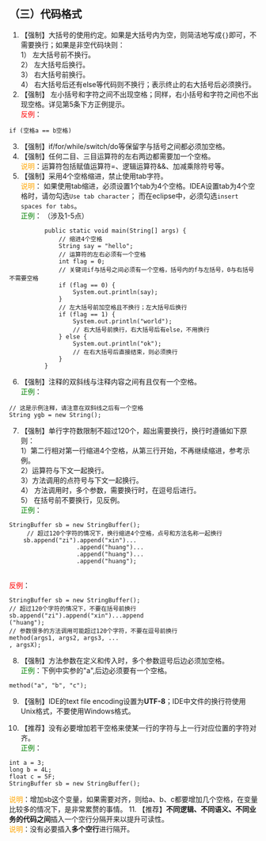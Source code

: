 

## （三）代码格式

1. 【强制】大括号的使用约定。如果是大括号内为空，则简洁地写成`{}`即可，不需要换行；如果是非空代码块则：
  <br>1） 左大括号前不换行。
  <br>2） 左大括号后换行。
  <br>3） 右大括号前换行。
  <br>4） 右大括号后还有else等代码则不换行；表示终止的右大括号后必须换行。 
2. 【强制】 左小括号和字符之间不出现空格；同样，右小括号和字符之间也不出现空格。详见第5条下方正例提示。
  <br><span style="color:red">反例</span>：
```
if (空格a == b空格)
```
3. 【强制】if/for/while/switch/do等保留字与括号之间都必须加空格。 
4. 【强制】任何二目、三目运算符的左右两边都需要加一个空格。 
  <br><span style="color:orange">说明</span>：运算符包括赋值运算符=、逻辑运算符&&、加减乘除符号等。
5. 【强制】采用4个空格缩进，禁止使用tab字符。 
  <br><span style="color:orange">说明</span>：
    如果使用tab缩进，必须设置1个tab为4个空格。IDEA设置tab为4个空格时，请勿勾选`Use tab character`；
    而在eclipse中，必须勾选`insert spaces for tabs`。 
  <br><span style="color:green">正例</span>： （涉及1-5点）
```
          public static void main(String[] args) {
              // 缩进4个空格
              String say = "hello";
              // 运算符的左右必须有一个空格
              int flag = 0;
              // 关键词if与括号之间必须有一个空格，括号内的f与左括号，0与右括号不需要空格
              if (flag == 0) {
                  System.out.println(say);
              }
              // 左大括号前加空格且不换行；左大括号后换行
              if (flag == 1) {
                  System.out.println("world");
                  // 右大括号前换行，右大括号后有else，不用换行
              } else {
                  System.out.println("ok");
                  // 在右大括号后直接结束，则必须换行
              }
          }
```
6. 【强制】注释的双斜线与注释内容之间有且仅有一个空格。 
  <br><span style="color:green">正例</span>：
```
// 这是示例注释，请注意在双斜线之后有一个空格  
String ygb = new String(); 
```
7. 【强制】单行字符数限制不超过120个，超出需要换行，换行时遵循如下原则：
  <br>1）第二行相对第一行缩进4个空格，从第三行开始，不再继续缩进，参考示例。
  <br>2）运算符与下文一起换行。
  <br>3）方法调用的点符号与下文一起换行。
  <br>4） 方法调用时，多个参数，需要换行时，在逗号后进行。
  <br>5） 在括号前不要换行，见反例。
  <br><span style="color:green">正例</span>：
```
StringBuffer sb = new StringBuffer();
     // 超过120个字符的情况下，换行缩进4个空格，点号和方法名称一起换行
    sb.append("zi").append("xin")...
                   .append("huang")...
                   .append("huang")...
                   .append("huang");
```
  <br><span style="color:red">反例</span>：
```
StringBuffer sb = new StringBuffer();  
// 超过120个字符的情况下，不要在括号前换行  
sb.append("zi").append("xin")...append      
("huang");    
// 参数很多的方法调用可能超过120个字符，不要在逗号前换行  
method(args1, args2, args3, ... 
, argsX); 
```
8. 【强制】方法参数在定义和传入时，多个参数逗号后边必须加空格。 
  <br><span style="color:green">正例</span>：下例中实参的"a",后边必须要有一个空格。 
```
method("a", "b", "c"); 
```
9. 【强制】IDE的text file encoding设置为**UTF-8**；IDE中文件的换行符使用Unix格式，不要使用Windows格式。 

10. 【推荐】没有必要增加若干空格来使某一行的字符与上一行对应位置的字符对齐。 
  <br><span style="color:green">正例</span>： 
```
int a = 3;  
long b = 4L;  
float c = 5F;  
StringBuffer sb = new StringBuffer();
```
<span style="color:orange">说明</span>：增加sb这个变量，如果需要对齐，则给a、b、c都要增加几个空格，在变量比较多的情况下，是非常累赘的事情。 
11. 【推荐】**不同逻辑、不同语义、不同业务的代码之间**插入一个空行分隔开来以提升可读性。 
  <br><span style="color:orange">说明</span>：没有必要插入**多个空行**进行隔开。

 